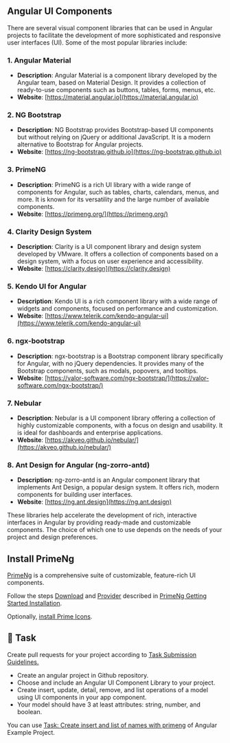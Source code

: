 ## Angular UI Components

There are several visual component libraries that can be used in Angular projects to facilitate the development of more sophisticated and responsive user interfaces (UI). Some of the most popular libraries include:

### 1. **Angular Material**
   - **Description**: Angular Material is a component library developed by the Angular team, based on Material Design. It provides a collection of ready-to-use components such as buttons, tables, forms, menus, etc.
   - **Website**: [https://material.angular.io](https://material.angular.io)

### 2. **NG Bootstrap**
   - **Description**: NG Bootstrap provides Bootstrap-based UI components but without relying on jQuery or additional JavaScript. It is a modern alternative to Bootstrap for Angular projects.
   - **Website**: [https://ng-bootstrap.github.io](https://ng-bootstrap.github.io)

### 3. **PrimeNG**
   - **Description**: PrimeNG is a rich UI library with a wide range of components for Angular, such as tables, charts, calendars, menus, and more. It is known for its versatility and the large number of available components.
   - **Website**: [https://primeng.org/](https://primeng.org/)

### 4. **Clarity Design System**
   - **Description**: Clarity is a UI component library and design system developed by VMware. It offers a collection of components based on a design system, with a focus on user experience and accessibility.
   - **Website**: [https://clarity.design](https://clarity.design)

### 5. **Kendo UI for Angular**
   - **Description**: Kendo UI is a rich component library with a wide range of widgets and components, focused on performance and customization.
   - **Website**: [https://www.telerik.com/kendo-angular-ui](https://www.telerik.com/kendo-angular-ui)

### 6. **ngx-bootstrap**
   - **Description**: ngx-bootstrap is a Bootstrap component library specifically for Angular, with no jQuery dependencies. It provides many of the Bootstrap components, such as modals, popovers, and tooltips.
   - **Website**: [https://valor-software.com/ngx-bootstrap/](https://valor-software.com/ngx-bootstrap/)

### 7. **Nebular**
   - **Description**: Nebular is a UI component library offering a collection of highly customizable components, with a focus on design and usability. It is ideal for dashboards and enterprise applications.
   - **Website**: [https://akveo.github.io/nebular/](https://akveo.github.io/nebular/)

### 8. **Ant Design for Angular (ng-zorro-antd)**
   - **Description**: ng-zorro-antd is an Angular component library that implements Ant Design, a popular design system. It offers rich, modern components for building user interfaces.
   - **Website**: [https://ng.ant.design](https://ng.ant.design)

These libraries help accelerate the development of rich, interactive interfaces in Angular by providing ready-made and customizable components. The choice of which one to use depends on the needs of your project and design preferences.


## Install PrimeNg

[PrimeNg](https://primeng.org) is a comprehensive suite of customizable, feature-rich UI components.

Follow the steps [Download](https://primeng.org/installation#download) and [Provider](https://primeng.org/installation#provider) described in [PrimeNg Getting Started Installation](https://primeng.org/installation).

Optionally, [install Prime Icons](https://primeng.org/icons).

## 👷 Task

Create pull requests for your project according to [Task Submission Guidelines.](../assessment.md#task-submission)

- Create an angular project in Github repository.
- Choose and include an Angular UI Component Library to your project.
- Create insert, update, detail, remove, and list operations of a model using UI components in your app component.
- Your model should have 3 at least attributes: string, number, and boolean.

You can use [Task: Create insert and list of names with primeng](https://github.com/persapiens-classes/ifrn-ria-angular-example/issues/6) of Angular Example Project.
